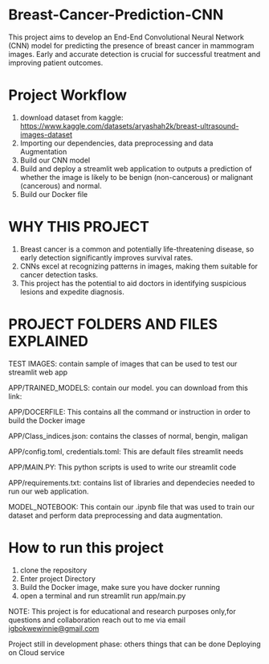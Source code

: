 # Breast-Cancer-Prediction-CNN
This project aims to develop an End-End Convolutional Neural Network (CNN) model for predicting the presence of breast cancer in mammogram images. Early and accurate detection is crucial for successful treatment and improving patient outcomes.
# Project Workflow
1) download dataset from kaggle: https://www.kaggle.com/datasets/aryashah2k/breast-ultrasound-images-dataset
2) Importing our dependencies, data preprocessing and data Augmentation
3) Build our CNN model
4) Build and deploy a streamlit web application to outputs a prediction of whether the image is likely to be benign (non-cancerous) or malignant (cancerous) and normal.
5) Build our Docker file

# WHY THIS PROJECT
1) Breast cancer is a common and potentially life-threatening disease, so early detection significantly improves survival rates.
2) CNNs excel at recognizing patterns in images, making them suitable for cancer detection tasks.
3) This project has the potential to aid doctors in identifying suspicious lesions and expedite diagnosis.

# PROJECT FOLDERS AND FILES EXPLAINED
TEST IMAGES: contain sample of images that can be used to test our streamlit web app

APP/TRAINED_MODELS: contain our model. you can download from this link:

APP/DOCERFILE: This contains all the command  or instruction in order to build the Docker image

APP/Class_indices.json: contains the classes of normal, bengin, maligan

APP/config.toml, credentials.toml: This are default files streamlit needs

APP/MAIN.PY: This python scripts is used to write our streamlit code

APP/requirements.txt: contains list of libraries and dependecies needed to run our web application.

MODEL_NOTEBOOK: This contain our .ipynb file that was used to train our dataset and perform data preprocessing and data augmentation.

# How to run this project
1) clone the repository
2) Enter project Directory
3) Build the Docker image, make sure you have docker running
4) open a terminal and run streamlit run app/main.py
 
NOTE: This project is for educational and research purposes only,for questions and collaboration reach out to me via email igbokwewinnie@gmail.com

Project still in development phase: others things that can be done Deploying on Cloud service


